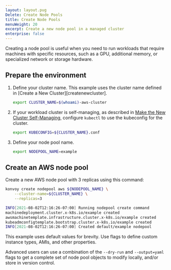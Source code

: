 ```yaml
---
layout: layout.pug
Delete: Create Node Pools
title: Create Node Pools
menuWeight: 20
excerpt: Create a new node pool in a managed cluster
enterprise: false
---
```


Creating a node pool is useful when you need to run workloads that require machines with specific resources, such as a GPU, additional memory, or specialized network or storage hardware.

## Prepare the environment

1.  Define your cluster name. This example uses the cluster name defined in [Create a New Cluster][createnewcluster].

    ```sh
    export CLUSTER_NAME=$(whoami)-aws-cluster
    ```

1.  If your workload cluster is self-managing, as described in [Make the New Cluster Self-Managing][makeselfmanaging], configure `kubectl` to use the kubeconfig for the cluster.

    ```sh
    export KUBECONFIG=${CLUSTER_NAME}.conf
    ```

1.  Define your node pool name.

    ```sh
    export NODEPOOL_NAME=example
    ```

## Create an AWS node pool

Create a new AWS node pool with 3 replicas using this command:

```sh
konvoy create nodepool aws ${NODEPOOL_NAME} \
    --cluster-name=${CLUSTER_NAME} \
    --replicas=3
```

```sh
INFO[2021-08-02T12:16:26-07:00] Running nodepool create command               clusterName=dlipovetsky-demo managementClusterKubeconfig= namespace=default src="nodepool/create.go:264"
machinedeployment.cluster.x-k8s.io/example created
awsmachinetemplate.infrastructure.cluster.x-k8s.io/example created
kubeadmconfigtemplate.bootstrap.cluster.x-k8s.io/example created
INFO[2021-08-02T12:16:26-07:00] Created default/example nodepool          src="nodepool/create.go:318"
```

This example uses default values for brevity. Use flags to define custom instance types, AMIs, and other properties.

Advanced users can use a combination of the `--dry-run` and `--output=yaml` flags to get a complete set of node pool objects to modify locally, and/or store in version control.

[makeselfmanaging]: ../../advanced/self-managing
